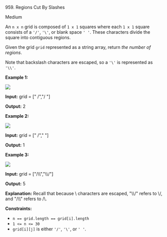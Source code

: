 959\. Regions Cut By Slashes

Medium

An `n x n` grid is composed of `1 x 1` squares where each `1 x 1` square consists of a `'/'`, `'\'`, or blank space `' '`. These characters divide the square into contiguous regions.

Given the grid `grid` represented as a string array, return _the number of regions_.

Note that backslash characters are escaped, so a `'\'` is represented as `'\\'`.

**Example 1:**

![](https://leetcode-in-java.github.io/src/main/java/g0901_1000/s0959_regions_cut_by_slashes/1.png)

**Input:** grid = [" /","/ "]

**Output:** 2

**Example 2:**

![](https://leetcode-in-java.github.io/src/main/java/g0901_1000/s0959_regions_cut_by_slashes/2.png)

**Input:** grid = [" /"," "]

**Output:** 1

**Example 3:**

![](https://leetcode-in-java.github.io/src/main/java/g0901_1000/s0959_regions_cut_by_slashes/4.png)

**Input:** grid = ["/\\\\","\\\\/"]

**Output:** 5

**Explanation:** Recall that because \\ characters are escaped, "\\\\/" refers to \\/, and "/\\\\" refers to /\\.

**Constraints:**

*   `n == grid.length == grid[i].length`
*   `1 <= n <= 30`
*   `grid[i][j]` is either `'/'`, `'\'`, or `' '`.